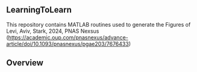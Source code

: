 ## **LearningToLearn**

This repository contains MATLAB routines used to generate the Figures of Levi, Aviv, Stark, 2024, PNAS Nexsus (https://academic.oup.com/pnasnexus/advance-article/doi/10.1093/pnasnexus/pgae203/7676433)

## Overview

